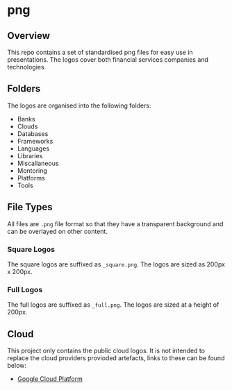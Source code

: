 # png

## Overview 

This repo contains a set of standardised png files for easy use in presentations.  The logos cover both financial services companies and technologies.

## Folders

The logos are organised into the following folders: 

* Banks
* Clouds
* Databases
* Frameworks
* Languages
* Libraries
* Miscallaneous
* Montoring
* Platforms
* Tools

## File Types

All files are `.png` file format so that they have a transparent background and can be overlayed on other content.

### Square Logos

The square logos are suffixed as `_square.png`.  The logos are sized as 200px x 200px.

### Full Logos

The full logos are suffixed as `_full.png`.  The logos are sized at a height of 200px.

## Cloud

This project only contains the public cloud logos.  It is not intended to replace the cloud providers provioded artefacts, links to these can be found below:

* [Google Cloud Platform](https://cloud.google.com/icons/)
